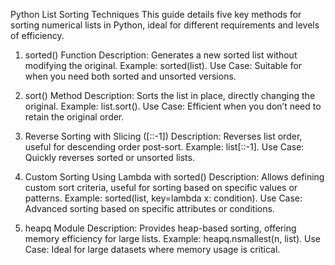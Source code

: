Python List Sorting Techniques
This guide details five key methods for sorting numerical lists in Python, ideal for different requirements and levels of efficiency.

1. sorted() Function
Description: Generates a new sorted list without modifying the original.
Example: sorted(list).
Use Case: Suitable for when you need both sorted and unsorted versions.

3. sort() Method
Description: Sorts the list in place, directly changing the original.
Example: list.sort().
Use Case: Efficient when you don’t need to retain the original order.

5. Reverse Sorting with Slicing ([::-1])
Description: Reverses list order, useful for descending order post-sort.
Example: list[::-1].
Use Case: Quickly reverses sorted or unsorted lists.

7. Custom Sorting Using Lambda with sorted()
Description: Allows defining custom sort criteria, useful for sorting based on specific values or patterns.
Example: sorted(list, key=lambda x: condition).
Use Case: Advanced sorting based on specific attributes or conditions.

9. heapq Module
Description: Provides heap-based sorting, offering memory efficiency for large lists.
Example: heapq.nsmallest(n, list).
Use Case: Ideal for large datasets where memory usage is critical.
